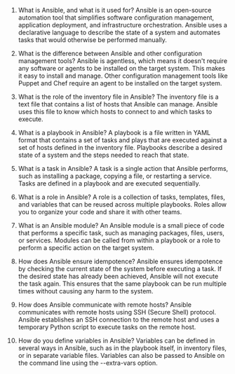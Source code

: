 <p align="right" width="100%">

1) What is Ansible, and what is it used for?
Ansible is an open-source automation tool that simplifies software configuration management, application deployment, and infrastructure orchestration. Ansible uses a declarative language to describe the state of a system and automates tasks that would otherwise be performed manually.

2) What is the difference between Ansible and other configuration management tools?
Ansible is agentless, which means it doesn't require any software or agents to be installed on the target system. This makes it easy to install and manage. Other configuration management tools like Puppet and Chef require an agent to be installed on the target system.

3) What is the role of the inventory file in Ansible?
The inventory file is a text file that contains a list of hosts that Ansible can manage. Ansible uses this file to know which hosts to connect to and which tasks to execute.

4) What is a playbook in Ansible?
A playbook is a file written in YAML format that contains a set of tasks and plays that are executed against a set of hosts defined in the inventory file. Playbooks describe a desired state of a system and the steps needed to reach that state.

5) What is a task in Ansible?
A task is a single action that Ansible performs, such as installing a package, copying a file, or restarting a service. Tasks are defined in a playbook and are executed sequentially.

6) What is a role in Ansible?
A role is a collection of tasks, templates, files, and variables that can be reused across multiple playbooks. Roles allow you to organize your code and share it with other teams.

7) What is an Ansible module?
An Ansible module is a small piece of code that performs a specific task, such as managing packages, files, users, or services. Modules can be called from within a playbook or a role to perform a specific action on the target system.

8) How does Ansible ensure idempotence?
Ansible ensures idempotence by checking the current state of the system before executing a task. If the desired state has already been achieved, Ansible will not execute the task again. This ensures that the same playbook can be run multiple times without causing any harm to the system.

9) How does Ansible communicate with remote hosts?
Ansible communicates with remote hosts using SSH (Secure Shell) protocol. Ansible establishes an SSH connection to the remote host and uses a temporary Python script to execute tasks on the remote host.

10) How do you define variables in Ansible?
Variables can be defined in several ways in Ansible, such as in the playbook itself, in inventory files, or in separate variable files. Variables can also be passed to Ansible on the command line using the --extra-vars option.

</p>